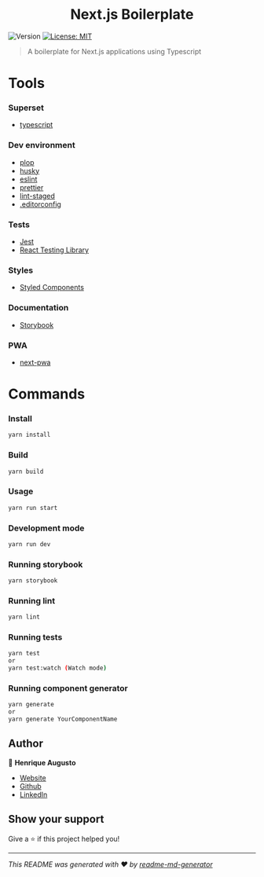 <h1 align="center">Next.js Boilerplate </h1>
<p>
  <img alt="Version" src="https://img.shields.io/badge/version-1.0.0-blue.svg?cacheSeconds=2592000" />
  <a href="#" target="_blank">
    <img alt="License: MIT" src="https://img.shields.io/badge/License-MIT-yellow.svg" />
  </a>
</p>

> A boilerplate for Next.js applications using Typescript

# Tools

### Superset

- [typescript]()

### Dev environment

- [plop](https://plopjs.com/)
- [husky](https://github.com/typicode/husky)
- [eslint](https://eslint.org/docs/user-guide/getting-started)
- [prettier](https://prettier.io/)
- [lint-staged](https://github.com/okonet/lint-staged)
- [.editorconfig](https://editorconfig.org/)

### Tests

- [Jest](https://jestjs.io/pt-BR/docs/getting-started)
- [React Testing Library](https://testing-library.com/docs/react-testing-library/intro/)

### Styles

- [Styled Components](https://styled-components.com/)

### Documentation

- [Storybook](https://storybook.js.org/docs/react/get-started/introduction)

### PWA

- [next-pwa](https://github.com/shadowwalker/next-pwa)

# Commands

### Install

```sh
yarn install
```

### Build

```sh
yarn build
```

### Usage

```sh
yarn run start
```

### Development mode

```sh
yarn run dev
```

### Running storybook

```sh
yarn storybook
```

### Running lint

```sh
yarn lint
```

### Running tests

```sh
yarn test
or
yarn test:watch (Watch mode)
```

### Running component generator

```sh
yarn generate
or
yarn generate YourComponentName
```

## Author

👤 **Henrique Augusto**

- [Website](https://linktr.ee/hick97)
- [Github](https://github.com/hick97)
- [LinkedIn](https://linkedin.com/in/henrique-augusto-84b490133)

## Show your support

Give a ⭐️ if this project helped you!

---

_This README was generated with ❤️ by
[readme-md-generator](https://github.com/kefranabg/readme-md-generator)_
